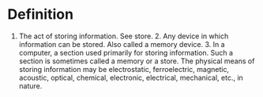 # Definition

1.  The act of storing information. See store. 2. Any device in which
    information can be stored. Also called a memory device. 3. In a
    computer, a section used primarily for storing information. Such a
    section is sometimes called a memory or a store. The physical means
    of storing information may be electrostatic, ferroelectric,
    magnetic, acoustic, optical, chemical, electronic, electrical,
    mechanical, etc., in nature.
